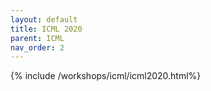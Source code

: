 ```yaml
---
layout: default
title: ICML 2020
parent: ICML
nav_order: 2
---
```


{% include /workshops/icml/icml2020.html%} 